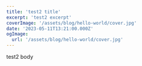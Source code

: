 ```yaml
---
title: 'test2 title'
excerpt: 'test2 excerpt'
coverImage: '/assets/blog/hello-world/cover.jpg'
date: '2023-05-11T13:21:00.000Z'
ogImage:
  url: '/assets/blog/hello-world/cover.jpg'
---
```


test2 body
